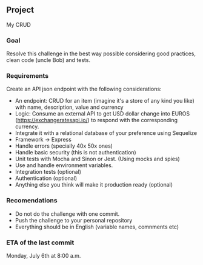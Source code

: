 ## Project
My CRUD
### Goal
Resolve this challenge in the best way possible considering good practices, clean code (uncle Bob) and tests.
### Requirements
Create an API json endpoint with the following considerations:
- An endpoint: CRUD for an item (imagine it's a store of any kind you like) with name, description, value and currency
 - Logic: Consume an external API to get USD dollar change into EUROS (https://exchangeratesapi.io/) to respond with the corresponding currency.
- Integrate it with a relational database of your preference using Sequelize 
- Framework -> Express 
- Handle errors (specially 40x 50x ones)
- Handle basic security (this is not authentication)
- Unit tests with Mocha and Sinon or Jest. (Using mocks and spies)
- Use and handle environment variables.
- Integration tests (optional)
- Authentication (optional)
- Anything else you think will make it production ready (optional)
### Recomendations
- Do not do the challenge with one commit. 
- Push the challenge to your personal repository
- Everything should be in English (variable names, comnments etc)
### ETA of the last commit
Monday, July 6th at 8:00 a.m.
